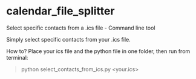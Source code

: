 # calendar_file_splitter
Select specific contacts from a .ics file - Command line tool

Simply select specific contacts from your .ics file. 

How to? Place your ics file and the python file in one folder, then run from terminal:
> python select_contacts_from_ics.py <your.ics>
